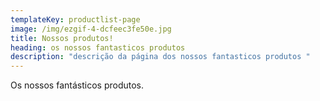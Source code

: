 ```yaml
---
templateKey: productlist-page
image: /img/ezgif-4-dcfeec3fe50e.jpg
title: Nossos produtos!
heading: os nossos fantasticos produtos
description: "descrição da página dos nossos fantasticos produtos "
---
```

Os nossos fantásticos produtos.